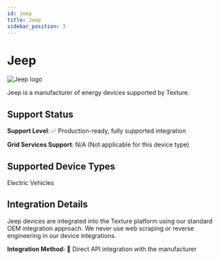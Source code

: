 ```yaml
---
id: jeep
title: Jeep
sidebar_position: 3
---
```


# Jeep

<div style={{ textAlign: 'center', margin: '20px 0' }}>
  <img 
    src="https://device.cms.texture.energy/logo/%20Jeep%20Vector%20Icon.svg" 
    alt="Jeep logo" 
    style={{ maxWidth: '200px', maxHeight: '150px' }}
  />
</div>

Jeep is a manufacturer of energy devices supported by Texture.



## Support Status

**Support Level**: ✅ Production-ready, fully supported integration

**Grid Services Support**: N/A (Not applicable for this device type)

## Supported Device Types

Electric Vehicles

## Integration Details

Jeep devices are integrated into the Texture platform using our standard OEM integration approach. We never use web scraping or reverse engineering in our device integrations.

**Integration Method**: 🔌 Direct API integration with the manufacturer



